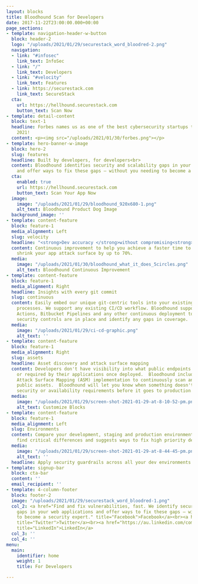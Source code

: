 ```yaml
---
layout: blocks
title: Bloodhound Scan for Developers
date: 2017-11-22T23:00:00.000+00:00
page_sections:
- template: navigation-header-w-button
  block: header-2
  logo: "/uploads/2021/01/29/securestack_word_bloodred-2.png"
  navigation:
  - link: "#infosec"
    link_text: InfoSec
  - link: "/"
    link_text: Developers
  - link: "#velocity"
    link_text: Features
  - link: https://securestack.com
    link_text: SecureStack
  cta:
    url: https://hellhound.securestack.com
    button_text: Scan Now
- template: detail-content
  block: text-1
  headline: Forbes names us as one of the best cybersecurity startups to watch in
    2021!
  content: <p><img src="/uploads/2021/01/30/forbes.png"></p>
- template: hero-banner-w-image
  block: hero-2
  slug: features
  headline: Built by developers, for developers<br>
  content: Bloodhound identifies security and scalability gaps in your web applications
    and offer ways to fix these gaps – without you needing to become a security expert.
  cta:
    enabled: true
    url: https://hellhound.securestack.com
    button_text: Scan Your App Now
  image:
    image: "/uploads/2021/01/29/bloodhound_920x680-1.png"
    alt_text: Bloodhound Product Dog Image
  background_image: ''
- template: content-feature
  block: feature-1
  media_alignment: Left
  slug: velocity
  headline: "<strong>Dev accuracy </strong>without compromising<strong> dev velocity</strong><br>"
  content: Continuous improvement to help you achieve a faster time to business and
    shrink your app attack surface by up to 70%.
  media:
    image: "/uploads/2021/01/30/bloodhound_what_it_does_5circles.png"
    alt_text: Bloodhound Continuous Improvement
- template: content-feature
  block: feature-1
  media_alignment: Right
  headline: Insights with every git commit
  slug: continuous
  content: Easily embed our unique git-centric tools into your existing development
    processes. We support any existing CI/CD workflow. Bloodhound supports Github
    Actions, Bitbucket Pipelines and any other continuous deployment tool.<br>Verify
    security controls are in place and identify any gaps in coverage.
  media:
    image: "/uploads/2021/01/29/ci-cd-graphic.png"
    alt_text: ''
- template: content-feature
  block: feature-1
  media_alignment: Right
  slug: assets
  headline: Asset discovery and attack surface mapping
  content: Developers don't have visibility into what public endpoints are created
    or required by their applications once deployed.  Bloodhound includes a lightweight
    Attack Surface Mapping (ASM) implementation to continuously scan an organizations
    public assets.  Bloodhound will let you know when something doesn't meet your
    security or availability requirements before it goes to production.
  media:
    image: "/uploads/2021/01/29/screen-shot-2021-01-29-at-8-10-52-pm.png"
    alt_text: Customize Blocks
- template: content-feature
  block: feature-1
  media_alignment: Left
  slug: Environments
  content: Compare your development, staging and production environments to quickly
    find critical differences and suggests ways to fix high priority defects.
  media:
    image: "/uploads/2021/01/29/screen-shot-2021-01-29-at-8-44-45-pm.png"
    alt_text: ''
  headline: Apply security guardrails across all your dev environments
- template: signup-bar
  block: cta-bar
  content: ''
  email_recipient: ''
- template: 4-column-footer
  block: footer-2
  image: "/uploads/2021/01/29/securestack_word_bloodred-1.png"
  col_2: <a href="Find and fix vulnerabilities, fast. We identify security and scalability
    gaps in your web applications and offer ways to fix these gaps – without you needing
    to become a security expert." title="Facebook">Facebook</a><br><a href="https://twitter.com/@securestackco"
    title="Twitter">Twitter</a><br><a href="https://au.linkedin.com/company/securestack"
    title="LinkedIn">LinkedIn</a>
  col_3: ''
  col_4: ''
menu:
  main:
    identifier: home
    weight: 1
    title: For Developers

---
```

